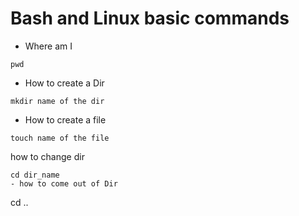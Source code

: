 # Bash and Linux basic commands

- Where am I
```
pwd
```

- How to create a Dir
``` 
mkdir name of the dir
```

- How to create a file
```
touch name of the file
```
how to change dir
```
cd dir_name
- how to come out of Dir 
``` 
cd ..
```

